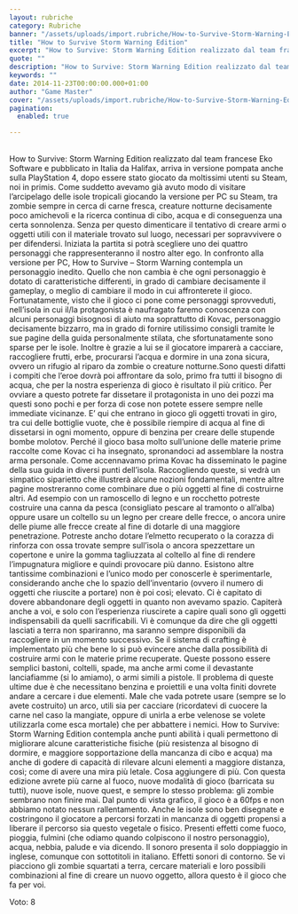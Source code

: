 ```yaml
---
layout: rubriche
category: Rubriche
banner: "/assets/uploads/import.rubriche/How-to-Survive-Storm-Warning-Edition-Logo-1-640x451.png"
title: "How to Survive Storm Warning Edition"
excerpt: "How to Survive: Storm Warning Edition realizzato dal team francese Eko Software e pubblicato in Italia da Halifax, arriva in versione pompata anche sulla PlayStation 4, dopo essere stato giocato da moltissimi utenti su Steam, noi in primis. Come suddetto avevamo già avuto modo di visitare l’arcipelago delle isole tropicali giocando la versione per PC [&hellip"
quote: ""
description: "How to Survive: Storm Warning Edition realizzato dal team francese Eko Software e pubblicato in Italia da Halifax, arriva in versione pompata anche sulla PlayStation 4, dopo essere stato giocato da moltissimi utenti su Steam, noi in primis. Come suddetto avevamo già avuto modo di visitare l’arcipelago delle isole tropicali giocando la versione per PC [&hellip"
keywords: ""
date: 2014-11-23T00:00:00.000+01:00
author: "Game Master"
cover: "/assets/uploads/import.rubriche/How-to-Survive-Storm-Warning-Edition-Logo-1-640x451.png"
pagination:
  enabled: true

---
```


[](https://hotmc.com/wp-content/uploads/2014/11/How-to-Survive-Storm-Warning-Edition-Logo-1.png)  
How to Survive: Storm Warning Edition realizzato dal team francese Eko Software e pubblicato in Italia da Halifax, arriva in versione pompata anche sulla PlayStation 4, dopo essere stato giocato da moltissimi utenti su Steam, noi in primis. Come suddetto avevamo già avuto modo di visitare l’arcipelago delle isole tropicali giocando la versione per PC su Steam, tra zombie sempre in cerca di carne fresca, creature notturne decisamente poco amichevoli e la ricerca continua di cibo, acqua e di conseguenza una certa sonnolenza. Senza per questo dimenticare il tentativo di creare armi o oggetti utili con il materiale trovato sul luogo, necessari per sopravvivere o per difendersi. Iniziata la partita si potrà scegliere uno dei quattro personaggi che rappresenteranno il nostro alter ego. In confronto alla versione per PC, How to Survive – Storm Warning contempla un personaggio inedito. Quello che non cambia è che ogni personaggio è dotato di caratteristiche differenti, in grado di cambiare decisamente il gameplay, o meglio di cambiare il modo in cui affronterete il gioco. Fortunatamente, visto che il gioco ci pone come personaggi sprovveduti, nell’isola in cui il/la protagonista è naufragato faremo conoscenza con alcuni personaggi bisognosi di aiuto ma soprattutto di Kovac, personaggio decisamente bizzarro, ma in grado di fornire utilissimo consigli tramite le sue pagine della guida personalmente stilata, che sfortunatamente sono sparse per le isole. Inoltre è grazie a lui se il giocatore imparerà a cacciare, raccogliere frutti, erbe, procurarsi l’acqua e dormire in una zona sicura, ovvero un rifugio al riparo da zombie o creature notturne.Sono questi difatti i compiti che l’eroe dovrà poi affrontare da solo, primo fra tutti il bisogno di acqua, che per la nostra esperienza di gioco è risultato il più critico. Per ovviare a questo potrete far dissetare il protagonista in uno dei pozzi ma questi sono pochi e per forza di cose non potete essere sempre nelle immediate vicinanze. E’ qui che entrano in gioco gli oggetti trovati in giro, tra cui delle bottiglie vuote, che è possibile riempire di acqua al fine di dissetarsi in ogni momento, oppure di benzina per creare delle stupende bombe molotov. Perché il gioco basa molto sull’unione delle materie prime raccolte come Kovac ci ha insegnato, spronandoci ad assemblare la nostra arma personale. Come accennavamo prima Kovac ha disseminato le pagine della sua guida in diversi punti dell’isola. Raccogliendo queste, si vedrà un simpatico siparietto che illustrerà alcune nozioni fondamentali, mentre altre pagine mostreranno come combinare due o più oggetti al fine di costruirne altri. Ad esempio con un ramoscello di legno e un rocchetto potreste costruire una canna da pesca (consigliato pescare al tramonto o all’alba) oppure usare un coltello su un legno per creare delle frecce, o ancora unire delle piume alle frecce create al fine di dotarle di una maggiore penetrazione. Potreste ancho dotare l’elmetto recuperato o la corazza di rinforza con ossa trovate sempre sull’isola o ancora spezzettare un copertone e unire la gomma tagliuzzata al coltello al fine di rendere l’impugnatura migliore e quindi provocare più danno. Esistono altre tantissime combinazioni e l’unico modo per conoscerle è sperimentarle, considerando anche che lo spazio dell’inventario (ovvero il numero di oggetti che riuscite a portare) non è poi così; elevato. Ci è capitato di dovere abbandonare degli oggetti in quanto non avevamo spazio. Capiterà anche a voi, e solo con l’esperienza riuscirete a capire quali sono gli oggetti indispensabili da quelli sacrificabili. Vi è comunque da dire che gli oggetti lasciati a terra non spariranno, ma saranno sempre disponibili da raccogliere in un momento successivo. Se il sistema di crafting è implementato più che bene lo si può evincere anche dalla possibilità di costruire armi con le materie prime recuperate. Queste possono essere semplici bastoni, coltelli, spade, ma anche armi come il devastante lanciafiamme (si lo amiamo), o armi simili a pistole. Il problema di queste ultime due è che necessitano benzina e proiettili e una volta finiti dovrete andare a cercare i due elementi. Male che vada potrete usare (sempre se lo avete costruito) un arco, utili sia per cacciare (ricordatevi di cuocere la carne nel caso la mangiate, oppure di unirla a erbe velenose se volete utilizzarla come esca mortale) che per abbattere i nemici. How to Survive: Storm Warning Edition contempla anche punti abilità i quali permettono di migliorare alcune caratteristiche fisiche (più resistenza al bisogno di dormire, e maggiore sopportazione della mancanza di cibo e acqua) ma anche di godere di capacità di rilevare alcuni elementi a maggiore distanza, così; come di avere una mira più letale. Cosa aggiungere di più. Con questa edizione avrete più carne al fuoco, nuove modalità di gioco (barricata su tutti), nuove isole, nuove quest, e sempre lo stesso problema: gli zombie sembrano non finire mai. Dal punto di vista grafico, il gioco è a 60fps e non abbiamo notato nessun rallentamento. Anche le isole sono ben disegnate e costringono il giocatore a percorsi forzati in mancanza di oggetti propensi a liberare il percorso sia questo vegetale o fisico. Presenti effetti come fuoco, pioggia, fulmini (che odiamo quando colpiscono il nostro personaggio), acqua, nebbia, palude e via dicendo. Il sonoro presenta il solo doppiaggio in inglese, comunque con sottotitoli in italiano. Effetti sonori di contorno. Se vi piacciono gli zombie squartati a terra, cercare materiali e loro possibili combinazioni al fine di creare un nuovo oggetto, allora questo è il gioco che fa per voi.

Voto: 8